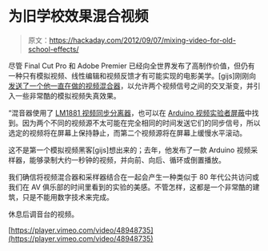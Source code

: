 # 为旧学校效果混合视频

> 原文：<https://hackaday.com/2012/09/07/mixing-video-for-old-school-effects/>

尽管 Final Cut Pro 和 Adobe Premier 已经向全世界发布了高制作价值，但仍有一种只有模拟视频、线性编辑和视频反馈才有可能实现的电影美学。[gijs]刚刚向[发送了一个他一直在做的视频混合器](http://gieskes.nl/visual-equipment/?file=schele-mixer)，以允许两个视频信号之间的交叉渐变，并引入一些非常酷的模拟视频失真效果。

“混音器使用了 [LM1881 视频同步分离器](http://www.ti.com/product/lm1881)，也可以在 [Arduino 视频实验者屏蔽](http://nootropicdesign.com/ve/)中找到。因为两个不同的视频源不太可能在完全相同的时间发送它们的同步信号，所以选定的视频将在屏幕上保持静止，而第二个视频源将在屏幕上缓慢水平滚动。

这不是第一个模拟视频黑客[gijs]想出来的；去年，他发布了一款 Arduino 视频采样器，能够录制大约一秒钟的视频，并向前、向后、循环或倒置播放。

我们确信将视频混合器和采样器结合在一起会产生一种类似于 80 年代公共访问或我们在 AV 俱乐部的时间里看到的实验的美感。不管怎样，这都是一个非常酷的建筑，只是不能用数字技术来完成。

休息后调音台的视频。

[https://player.vimeo.com/video/48948735](https://player.vimeo.com/video/48948735)